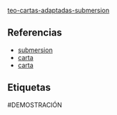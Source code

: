 [teo-cartas-adaptadas-submersion](pdf/teo-cartas-adaptadas-submersion.pdf)

## Referencias
- [submersion](./submersion.md)
- [carta](./carta.md)
- [carta](./carta.md)

## Etiquetas
#DEMOSTRACIÓN 
